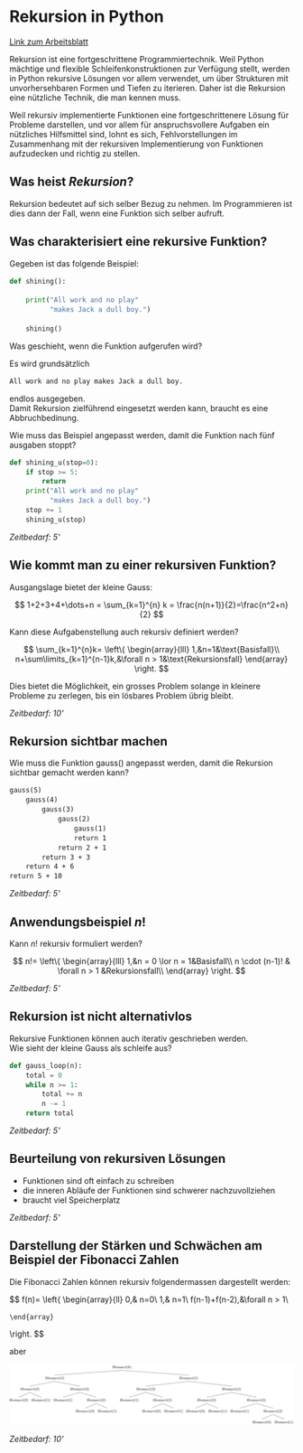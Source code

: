 # Rekursion in Python

[Link zum Arbeitsblatt](https://colab.research.google.com/github/Jacques-Mock-Schindler/Praktikum_Lichtenstein/blob/main/docs/rekursion/beispiele.ipynb)

Rekursion ist eine fortgeschrittene Programmiertechnik. Weil Python 
mächtige und flexible Schleifenkonstruktionen zur Verfügung stellt,
werden in Python rekursive Lösungen vor allem verwendet, um über
Strukturen mit unvorhersehbaren Formen und Tiefen zu
iterieren. Daher ist die Rekursion eine
nützliche Technik, die man kennen muss.

Weil rekursiv implementierte Funktionen eine fortgeschrittenere Lösung
für Probleme darstellen, und vor allem für anspruchsvollere Aufgaben ein
nützliches Hilfsmittel sind, lohnt es sich, Fehlvorstellungen im
Zusammenhang mit der rekursiven Implementierung von Funktionen
aufzudecken und richtig zu stellen. 

## Was heist *Rekursion*?

Rekursion bedeutet auf sich selber Bezug zu nehmen. Im Programmieren ist
dies dann der Fall, wenn eine Funktion sich selber aufruft.

## Was charakterisiert eine rekursive Funktion?

Gegeben ist das folgende Beispiel:

```python
def shining():
    
    print("All work and no play"
          "makes Jack a dull boy.")
    
    shining()
```

Was geschieht, wenn die Funktion aufgerufen wird?

Es wird grundsätzlich

```txt
All work and no play makes Jack a dull boy.
```

endlos ausgegeben.  
Damit Rekursion zielführend eingesetzt werden kann, braucht es eine
Abbruchbedinung.

Wie muss das Beispiel angepasst werden, damit die Funktion nach fünf
ausgaben stoppt?

```python
def shining_u(stop=0):
    if stop >= 5:
        return
    print("All work and no play"
          "makes Jack a dull boy.")
    stop += 1
    shining_u(stop)
```

*Zeitbedarf: 5'*

## Wie kommt man zu einer rekursiven Funktion?

Ausgangslage bietet der kleine Gauss:

$$
1+2+3+4+\dots+n = \sum_{k=1}^{n} k = \frac{n(n+1)}{2}=\frac{n^2+n}{2}
$$

Kann diese Aufgabenstellung auch rekursiv definiert werden?

$$
\sum_{k=1}^{n}k=
\left\{
    \begin{array}{lll}
        1,&n=1&\text{Basisfall}\\
        n+\sum\limits_{k=1}^{n-1}k,&\forall n > 1&\text{Rekursionsfall}
    \end{array}
\right.
$$

Dies bietet die Möglichkeit, ein grosses Problem solange in kleinere
Probleme zu zerlegen, bis ein lösbares Problem übrig bleibt.

*Zeitbedarf: 10'*

## Rekursion sichtbar machen

Wie muss die Funktion gauss() angepasst werden, damit die Rekursion
sichtbar gemacht werden kann?

```txt
gauss(5)
    gauss(4)
        gauss(3)
            gauss(2)
                gauss(1)
                return 1
            return 2 + 1
        return 3 + 3
    return 4 + 6
return 5 + 10
```

*Zeitbedarf: 5'*

## Anwendungsbeispiel $n!$

Kann $n!$ rekursiv formuliert werden?

$$
n!=
\left\{
    \begin{array}{lll}
    1,&n = 0 \lor n = 1&Basisfall\\
    n \cdot (n-1)! & \forall n > 1 &Rekursionsfall\\
    \end{array}
\right.
$$

*Zeitbedarf: 5'*

## Rekursion ist nicht alternativlos

Rekursive Funktionen können auch iterativ geschrieben werden.  
Wie sieht der kleine Gauss als schleife aus?

```python
def gauss_loop(n):
    total = 0
    while n >= 1:
        total += n
        n -= 1
    return total
```

*Zeitbedarf: 5'*

## Beurteilung von rekursiven Lösungen

- Funktionen sind oft einfach zu schreiben
- die inneren Abläufe der Funktionen sind schwerer nachzuvollziehen
- braucht viel Speicherplatz

*Zeitbedarf: 5'*

## Darstellung der Stärken und Schwächen am Beispiel der Fibonacci Zahlen

Die Fibonacci Zahlen können rekursiv folgendermassen dargestellt werden:

$$
f(n)=
\left\{
    \begin{array}{ll}
    0,& n=0\\
    1,& n=1\\
    f(n-1)+f(n-2),&\forall n > 1\\
    
    \end{array}
\right.
$$

aber

![Visualisierung der Aufrufe für fibonacci(6)](./fibonacci.svg)

*Zeitbedarf: 10'*
